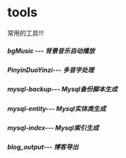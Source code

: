 # tools
常用的工具!!!
##### bgMusic --- 背景音乐自动播放
##### PinyinDuoYinzi--- 多音字处理
##### mysql-backup--- Mysql备份脚本生成
##### mysql-entity--- Mysql实体类生成
##### mysql-index--- Mysql索引生成
##### blog_output--- 博客导出
 
